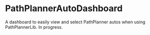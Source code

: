 # PathPlannerAutoDashboard

A dashboard to easily view and select PathPlanner autos when using PathPlannerLib. In progress.
